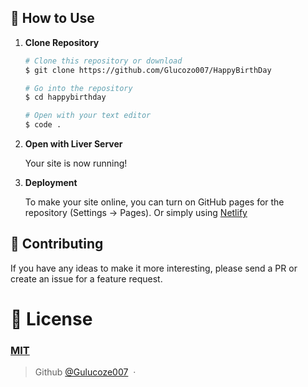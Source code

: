 
## 🚀 How to Use

1.  **Clone Repository**

    ```bash
    # Clone this repository or download
    $ git clone https://github.com/Glucozo007/HappyBirthDay

    # Go into the repository
    $ cd happybirthday

    # Open with your text editor
    $ code .
    ```
1. **Open with Liver Server**

    Your site is now running!
1. **Deployment**

    To make your site online, you can turn on GitHub pages for the repository (Settings -> Pages). Or simply using [Netlify](https://www.netlify.com/)

## 📝 Contributing

If you have any ideas to make it more interesting, please send a PR or create an issue for a feature request.

# 🤝 License

### [MIT](LICENSE)

> Github [@Gulucoze007](https://github.com/Glucozo007) &nbsp;&middot;&nbsp;
